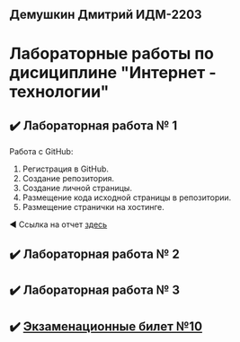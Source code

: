 ## Демушкин Дмитрий ИДМ-2203
#  Лабораторные работы по дисициплине "Интернет - технологии"

## ✔️ Лабораторная работа № 1

Работа с GitHub: 
1. Регистрация в GitHub.
2. Создание репозитория.
3. Создание личной страницы.
4. Размещение кода исходной страницы в репозитории.
5. Размещение странички на хостинге.


◀️ Ссылка на отчет [здесь](https://github.com/DmitryDemushkin1998/lab-demushkin/blob/main/index.html)


## ✔️ Лабораторная работа № 2


## ✔️ Лабораторная работа № 3


## ✔️ [Экзаменационные билет №10](https://github.com/stankin/inet-2022/wiki/exam10-3)
